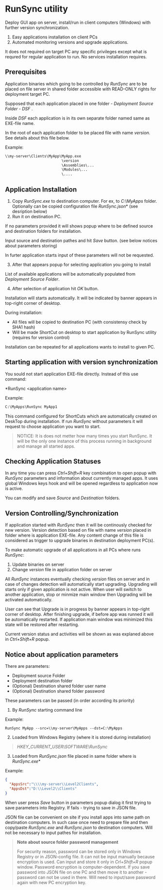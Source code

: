  **RunSync** utility
=========================

Deploy GUI app on server, install/run in client computers (Windows) with further version synchronization. 

1. Easy applications installation on client PCs
2. Automated monitoring versions and upgrade applications.

It does not required on target PC any specific privileges except what is requred for regular application to run.
No services installation requires.  


## Prerequisites 


Application binaries which going to be controlled by *RunSync* are to be placed on file server in shared folder accessible with READ-ONLY rights for deployment target PC.

Supposed that each application placed in one folder - *Deployment Source Folder - DSF* . 

Inside *DSF* each application is in its own separate folder named same as EXE-file name.

In the root of each application folder to be placed file with name *version*. See details about this file below.  


Example:

```bat
\\my-server\Clients\MyApp\MyApp.exe
                          \version   
                          \Assemblies\...
                          \Modules\...
                          \....  

```

## Application Installation


1. Copy *RunSync.exe* to destination computer. For ex, to *C:\MyApps* folder. Optionally can be copied configuration file *RunSync.json** (see desription below)
2. Run it on destination PC. 
 
If no parameters provided it will shows popup where to be defined source and destination folders for installation.

Input source and destination pathes and hit *Save* button.
(see below notices about parameters storing)

In furter application starts input of  these parameters will not be requested.

3. After that appears popup for selecting application you going to install

List of available applications will be automatically populated from *Deployment Source Folder*.

4. After selection of application hit *OK* button.

Installation will starts automatically. It will be indicated by banner appears in top-right corner of desktop.
  
During installation:

- All files will be copied to destination PC (with consistensy check by SHA1 hash)
- Will be made ShortCut on desktop to start application by RunSync utility (requires for version control)

Installation can be repeated for all applications wants to install to given PC.

## Starting application with version synchronization

You sould not start application EXE-file directly. Instead of this use command:

*RunSync \<application name\>   

Example:

```bat
C:\MyApps\RunSync MyApp1
```  

This command configured for ShortCuts which are automatically created on DeskTop during installation.
If run *RunSync* without parameters it will request to choose application you want to start.

> NOTICE: It is does not metter how many times you start RunSync. It will be the only one instance of this process
> running in background and manage all started apps.  

## Checking Application Statuses

In any time you can press *Ctrl+Shift+R* key combination to open popup with *RunSync* parameters and information about currently managed apps.
It uses global Windows keys hook and will be opened regardless to application now is active.

You can modify and save *Source* and *Destination* folders.

## Version Controlling/Synchronization

If application started with *RunSync* then it will be continously checked for new version.
Version detection based on file with name *version* placed in folder where is application EXE-file.
Any content change of this file is considered as trigger to upgrade binaries in destination deployment PC(s).

To make automatic upgrade of all applications in all PCs where runs *RunSync*:

1. Update binaries on server
2. Change *version* file in application folder on server

All *RunSync* instances eventually checking *version* files on server and in case of changes detection will automatically start upgrading.
Upgrading will starts only if given application is not active.
When  user will switch to another application, stop or minmize main window then Upgrading will be activated automatically.

User can see that Upgrade is in progress by banner appears in top-right corner of desktop.
After finishing upgrade, if before app was runned it will be automatically restarted.
If application main window was minimized this state will be restored after restarting.

Current version status and activities will be shown as was explaned above in *Ctrl+Shift+R* popup. 

## Notice about application parameters
 
 There are parameters: 
  - Deployment source Folder
  - Deployment destination folder
  - (Optional) Destination shared folder user name
  - (Optional) Destination shared folder password
  
 These parameters can be passed (in order according its priority)
 1. By *RunSync* starting command line

Example:
 ```
RunSync MyApp --src=\\my-server\MyApps --dst=C:\MyApps 
```

 2. Loaded from Windows Registry (where it is stored during installation)

> *HKEY_CURRENT_USER\SOFTWARE\RunSync*

 3. Loaded from *RunSync.json* file placed in same folder where is *RunSync.exe**  
 
Example:
```json
{
  "AppsSrc":"\\\\my-server\\Level2Clients",
  "AppsDst":"D:\\Level2\\Clients"
}
```
When user press *Save* button in parameters popup dialog it first trying to save
parameters into Registry. If fails - trying to save in JSON file.

JSON file can be convenient on site if you install apps into same path on destination computers.
In such case once need to prepare file and then copy/paste *RunSync.exe*  and *RunSync.json* 
to destination computers. Will not be necessary to input pathes for installation.

> **Note about source folder password management**
> 
> For security reason, password can be stored only in Windows Registry or in JSON-config file.
> It can not be input manually because encryption is used. 
> Can input and store it only in *Crl+Shift+R* popup window. Password encryption is computer-dependent.
> If you save password into JSON file on one PC and then move it to another - password can not be used in there.
> Will need to input/save password again with new PC encryption key. 


 




